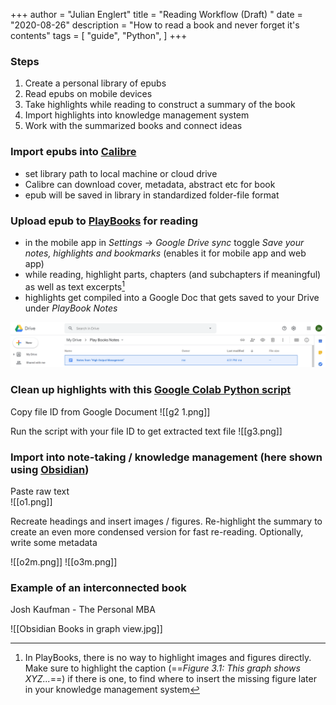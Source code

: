 +++
author = "Julian Englert"
title = "Reading Workflow (Draft) "
date = "2020-08-26"
description = "How to read a book and never forget it's contents"
tags = [
    "guide",
    "Python",
]
+++

### Steps
1. Create a personal library of epubs
2. Read epubs on mobile devices
3. Take highlights while reading to construct a summary of the book
4. Import highlights into knowledge management system
5. Work with the summarized books and connect ideas

### Import epubs into [Calibre](https://calibre-ebook.com/)
- set library path to local machine or cloud drive
- Calibre can download cover, metadata, abstract etc for book
- epub will be saved in library in standardized folder-file format

### Upload epub to [PlayBooks](https://play.google.com/books) for reading
- in the mobile app in *Settings* -> *Google Drive sync* toggle *Save your notes, highlights and bookmarks* (enables it for mobile app and web app)
- while reading, highlight parts, chapters (and subchapters if meaningful) as well as text excerpts[^figures] 
- highlights get compiled into a Google Doc that gets saved to your Drive under *PlayBook Notes*

![image](g1.png)
### Clean up highlights with this [Google Colab Python script](https://colab.research.google.com/drive/1YOfi97SG_1fO2iHFupG5doP2xRNiWXZN)
Copy file ID from Google Document 
![[g2 1.png]]

Run the script with your file ID to get extracted text file 
![[g3.png]]

### Import into note-taking / knowledge management (here shown using [Obsidian](https://obsidian.md))

Paste raw text  
![[o1.png]]


Recreate headings and insert images / figures. Re-highlight the summary to create an even more condensed version for fast re-reading. Optionally, write some metadata 

![[o2m.png]]
![[o3m.png]]

### Example of an interconnected book

Josh Kaufman - The Personal MBA

![[Obsidian Books in graph view.jpg]]


[^figures]: In PlayBooks, there is no way to highlight images and figures directly. Make sure to highlight the caption (==*Figure 3.1: This graph shows XYZ...*==) if there is one, to find where to insert the missing figure later in your knowledge management system
